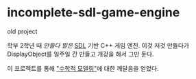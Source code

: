 # incomplete-sdl-game-engine
old project

학부 2학년 때 *만들다 말은* [SDL](https://www.libsdl.org/) 기반 C++ 게임 엔진. 
이것 저것 만들다가 DisplayObject를 일주일 간 만들고 개강을 해서 그만 둔다.

이 프로젝트를 통해 ["수학적 모델링"](https://blog.kurcreative.com/kur2008300326#수학적-모델링:-프로그래밍을-위한-수학)에 대한 깨달음을 얻었다.
